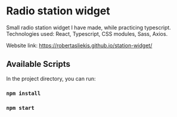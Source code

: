 # Radio station widget

Small radio station widget I have made, while practicing typescript. Technologies used: React, Typescript, CSS modules, Sass, Axios.

Website link: https://robertasliekis.github.io/station-widget/

## Available Scripts

In the project directory, you can run:

### `npm install`

### `npm start`
